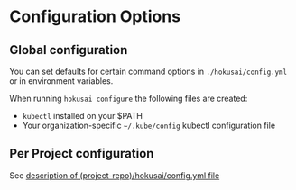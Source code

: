 # Configuration Options

## Global configuration

You can set defaults for certain command options in `./hokusai/config.yml` or in environment variables.

When running `hokusai configure` the following files are created:

* `kubectl` installed on your $PATH
* Your organization-specific `~/.kube/config` kubectl configuration file

## Per Project configuration

See [description of (project-repo)/hokusai/config.yml file](./hokusai_project_files.md)
